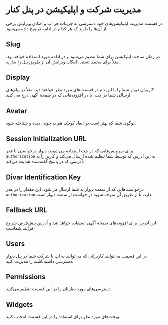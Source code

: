 # مدیریت شرکت و اپلیکیشن در پنل  کنار

در قسمت مدیریت اپلیکیشن‌های خود دسترسی به جزییات هر اپ و امکان ویرایش برخی از آن‌ها را دارید که هر کدام در ادامه توضیح داده‌ می‌شود.

## Slug
در زمان ساخت اپلیکیشن برای شما تنظیم می‌شود و در ادامه مورد استفاده خواهد بود. مثلاً برای محیط تستی. امکان ویرایش آن از طریق پنل را ندارید.
## Display
کاربران دیوار شما را با این نام در قسمت‌های مورد نظر خواهند دید. مثلاً در پیام‌های ارسالی شما در چت، یا در افزونه‌هایی که در صفحهٔ آگهی درج می کنید.
## Avatar
لوگوی شما که بهتر است در ابعاد کوچک هم به خوبی دیده و شناخته شود.
## Session Initialization URL
برای سرویس‌هایی که در چت استفاده می‌شوند، دیوار درخواستی با هدر `authorization` به این آدرس که توسط شما تنظیم شده ارسال می‌کند و کاربر را به آدرسی که در پاسخ گفته‌شده هدایت می‌کند.
## Divar Identification Key
درخواست‌هایی که از سمت دیوار به شما ارسال می‌شود، این مقدار را در هدر `authorization` دارد، تا از طریق آن متوجه شوید در خواست از سمت دیوار است.
## Fallback URL
این آدرس برای افزونه‌های صفحهٔ آگهی استفاده خواهد شد و آدرس پیش‌فرض شروع فرایند شماست.
## Users
در این قسمت می‌توانید کاربرانی که می‌توانند به اپ یا شرکت شما در پنل دیوار دسترسی داشته‌باشند را مدیریت کنید.
## Permissions
دسترسی‌های مورد نظرتان را در این قسمت تنظیم می‌کنید.
## Widgets
ویجت‌های مورد نظر برای استفاده را در این قسمت انتخاب کنید.